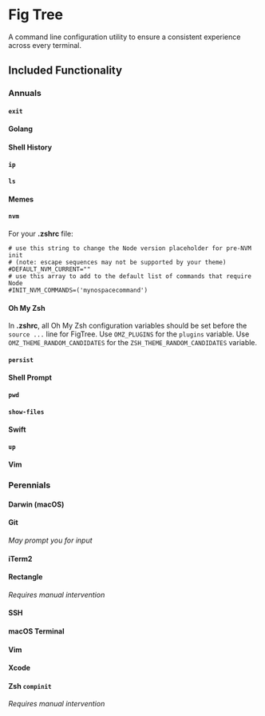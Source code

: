 # Fig Tree

A command line configuration utility to ensure a consistent experience across every terminal.

## Included Functionality

### Annuals

#### `exit`

#### Golang

#### Shell History

#### `ip`

#### `ls`

#### Memes

#### `nvm`

For your **.zshrc** file:

```shell
# use this string to change the Node version placeholder for pre-NVM init
# (note: escape sequences may not be supported by your theme)
#DEFAULT_NVM_CURRENT=""
# use this array to add to the default list of commands that require Node
#INIT_NVM_COMMANDS=('mynospacecommand')
```

#### Oh My Zsh

In **.zshrc**, all Oh My Zsh configuration variables should be set before the `source ...` line for FigTree. Use `OMZ_PLUGINS` for the `plugins` variable.
Use `OMZ_THEME_RANDOM_CANDIDATES` for the `ZSH_THEME_RANDOM_CANDIDATES` variable.

#### `persist`

#### Shell Prompt

#### `pwd`

#### `show-files`

#### Swift

#### `up`

#### Vim

### Perennials

#### Darwin (macOS)

#### Git

_May prompt you for input_

#### iTerm2

#### Rectangle

_Requires manual intervention_

#### SSH

#### macOS Terminal

#### Vim

#### Xcode

#### Zsh `compinit`

_Requires manual intervention_
